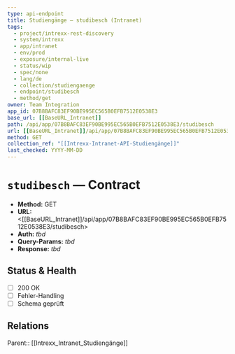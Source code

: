 ```yaml
---
type: api-endpoint
title: Studiengänge — studibesch (Intranet)
tags:
  - project/intrexx-rest-discovery
  - system/intrexx
  - app/intranet
  - env/prod
  - exposure/internal-live
  - status/wip
  - spec/none
  - lang/de
  - collection/studiengaenge
  - endpoint/studibesch
  - method/get
owner: Team Integration
app_id: 07B8BAFC83EF90BE995EC565B0EFB7512E0538E3
base_url: [[BaseURL_Intranet]]
path: /api/app/07B8BAFC83EF90BE995EC565B0EFB7512E0538E3/studibesch
url: [[BaseURL_Intranet]]/api/app/07B8BAFC83EF90BE995EC565B0EFB7512E0538E3/studibesch
method: GET
collection_ref: "[[Intrexx-Intranet-API-Studiengänge]]"
last_checked: YYYY-MM-DD
---
```


# `studibesch` — Contract
- **Method:** GET  
- **URL:** <[[BaseURL_Intranet]]/api/app/07B8BAFC83EF90BE995EC565B0EFB7512E0538E3/studibesch>  
- **Auth:** _tbd_  
- **Query-Params:** _tbd_  
- **Response:** _tbd_

## Status & Health
- [ ] 200 OK
- [ ] Fehler-Handling
- [ ] Schema geprüft

## Relations
Parent:: [[Intrexx_Intranet_Studiengänge]]
